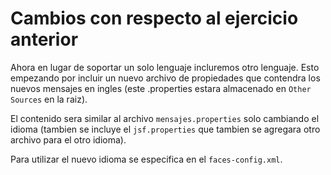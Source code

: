 # Cambios con respecto al ejercicio anterior

Ahora en lugar de soportar un solo lenguaje incluremos otro lenguaje. Esto empezando por incluir un nuevo
archivo de propiedades que contendra los nuevos mensajes en ingles (este .properties estara almacenado
en `Other Sources` en la raiz).

El contenido sera similar al archivo `mensajes.properties` solo cambiando el idioma (tambien se incluye
el `jsf.properties` que tambien se agregara otro archivo para el otro idioma).

Para utilizar el nuevo idioma se especifica en el `faces-config.xml`.
